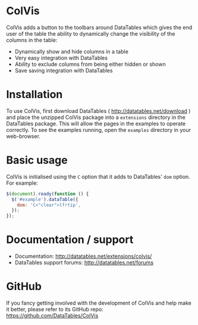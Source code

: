 # ColVis

ColVis adds a button to the toolbars around DataTables which gives the end user of the table the ability to dynamically change the visibility of the columns in the table:

- Dynamically show and hide columns in a table
- Very easy integration with DataTables
- Ability to exclude columns from being either hidden or shown
- Save saving integration with DataTables

# Installation

To use ColVis, first download DataTables ( http://datatables.net/download ) and place the unzipped ColVis package into a `extensions` directory in the DataTables package. This will allow the pages in the examples to operate correctly. To see the examples running, open the `examples` directory in your web-browser.

# Basic usage

ColVis is initialised using the `C` option that it adds to DataTables' `dom` option. For example:

```js
$(document).ready(function () {
  $('#example').dataTable({
    dom: 'C<"clear">lfrtip',
  });
});
```

# Documentation / support

- Documentation: http://datatables.net/extensions/colvis/
- DataTables support forums: http://datatables.net/forums

# GitHub

If you fancy getting involved with the development of ColVis and help make it better, please refer to its GitHub repo: https://github.com/DataTables/ColVis
